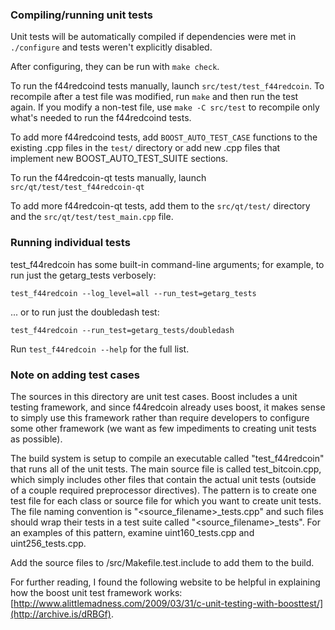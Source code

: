 ### Compiling/running unit tests

Unit tests will be automatically compiled if dependencies were met in `./configure`
and tests weren't explicitly disabled.

After configuring, they can be run with `make check`.

To run the f44redcoind tests manually, launch `src/test/test_f44redcoin`. To recompile
after a test file was modified, run `make` and then run the test again. If you
modify a non-test file, use `make -C src/test` to recompile only what's needed
to run the f44redcoind tests.

To add more f44redcoind tests, add `BOOST_AUTO_TEST_CASE` functions to the existing
.cpp files in the `test/` directory or add new .cpp files that
implement new BOOST_AUTO_TEST_SUITE sections.

To run the f44redcoin-qt tests manually, launch `src/qt/test/test_f44redcoin-qt`

To add more f44redcoin-qt tests, add them to the `src/qt/test/` directory and
the `src/qt/test/test_main.cpp` file.

### Running individual tests

test_f44redcoin has some built-in command-line arguments; for
example, to run just the getarg_tests verbosely:

    test_f44redcoin --log_level=all --run_test=getarg_tests

... or to run just the doubledash test:

    test_f44redcoin --run_test=getarg_tests/doubledash

Run `test_f44redcoin --help` for the full list.

### Note on adding test cases

The sources in this directory are unit test cases.  Boost includes a
unit testing framework, and since f44redcoin already uses boost, it makes
sense to simply use this framework rather than require developers to
configure some other framework (we want as few impediments to creating
unit tests as possible).

The build system is setup to compile an executable called "test_f44redcoin"
that runs all of the unit tests.  The main source file is called
test_bitcoin.cpp, which simply includes other files that contain the
actual unit tests (outside of a couple required preprocessor
directives).  The pattern is to create one test file for each class or
source file for which you want to create unit tests.  The file naming
convention is "<source_filename>_tests.cpp" and such files should wrap
their tests in a test suite called "<source_filename>_tests".  For an
examples of this pattern, examine uint160_tests.cpp and
uint256_tests.cpp.

Add the source files to /src/Makefile.test.include to add them to the build.

For further reading, I found the following website to be helpful in
explaining how the boost unit test framework works:
[http://www.alittlemadness.com/2009/03/31/c-unit-testing-with-boosttest/](http://archive.is/dRBGf).
